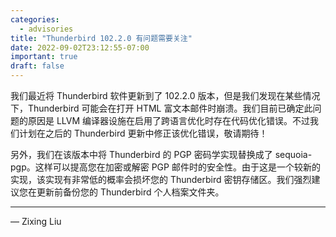 ```yaml
---
categories:
  - advisories
title: "Thunderbird 102.2.0 有问题需要关注"
date: 2022-09-02T23:12:55-07:00
important: true
draft: false
---
```


我们最近将 Thunderbird 软件更新到了 102.2.0 版本，但是我们发现在某些情况下，Thunderbird 可能会在打开 HTML 富文本邮件时崩溃。我们目前已确定此问题的原因是 LLVM 编译器设施在启用了跨语言优化时存在代码优化错误。不过我们计划在之后的 Thunderbird 更新中修正该优化错误，敬请期待！

另外，我们在该版本中将 Thunderbird 的 PGP 密码学实现替换成了 sequoia-pgp。这样可以提高您在加密或解密 PGP 邮件时的安全性。由于这是一个较新的实现，该实现有非常低的概率会损坏您的 Thunderbird 密钥存储区。我们强烈建议您在更新前备份您的 Thunderbird 个人档案文件夹。

---

— Zixing Liu
